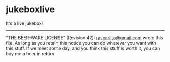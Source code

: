 jukeboxlive
===========

It's a live jukebox!

----
"THE BEER-WARE LICENSE" (Revision 42):
<rascarlito@gmail.com> wrote this file. As long as you retain this notice you can do whatever you want with this stuff. If we meet some day, and you think this stuff is worth it, you can buy me a beer in return